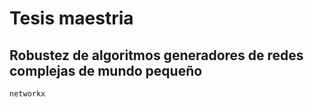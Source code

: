 # Tesis maestria
## Robustez de algoritmos generadores de redes complejas de mundo pequeño



```
networkx
```